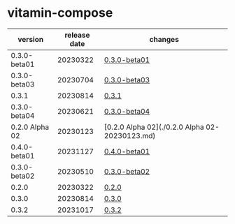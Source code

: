 # vitamin-compose	


|version|release date|changes|
|---|---|---|
|0.3.0-beta01|20230322|[0.3.0-beta01](./0.3.0-beta01-20230322.md)|
|0.3.0-beta03|20230704|[0.3.0-beta03](./0.3.0-beta03-20230704.md)|
|0.3.1|20230814|[0.3.1](./0.3.1-20230814.md)|
|0.3.0-beta04|20230621|[0.3.0-beta04](./0.3.0-beta04-20230621.md)|
|0.2.0 Alpha 02|20230123|[0.2.0 Alpha 02](./0.2.0 Alpha 02-20230123.md)|
|0.4.0-beta01|20231127|[0.4.0-beta01](./0.4.0-beta01-20231127.md)|
|0.3.0-beta02|20230510|[0.3.0-beta02](./0.3.0-beta02-20230510.md)|
|0.2.0|20230322|[0.2.0](./0.2.0-20230322.md)|
|0.3.0|20230814|[0.3.0](./0.3.0-20230814.md)|
|0.3.2|20231017|[0.3.2](./0.3.2-20231017.md)|
